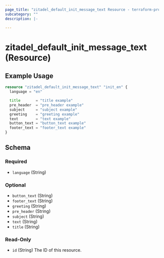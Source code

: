 ```yaml
---
page_title: "zitadel_default_init_message_text Resource - terraform-provider-zitadel"
subcategory: ""
description: |-
  
---
```


# zitadel_default_init_message_text (Resource)



## Example Usage

```terraform
resource "zitadel_default_init_message_text" "init_en" {
  language = "en"

  title       = "title example"
  pre_header  = "pre_header example"
  subject     = "subject example"
  greeting    = "greeting example"
  text        = "text example"
  button_text = "button_text example"
  footer_text = "footer_text example"
}
```

<!-- schema generated by tfplugindocs -->
## Schema

### Required

- `language` (String)

### Optional

- `button_text` (String)
- `footer_text` (String)
- `greeting` (String)
- `pre_header` (String)
- `subject` (String)
- `text` (String)
- `title` (String)

### Read-Only

- `id` (String) The ID of this resource.